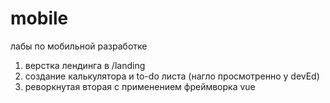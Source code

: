 # mobile

лабы по мобильной разработке

1. верстка лендинга в /landing
2. создание калькулятора и to-do листа (нагло просмотренно у devEd)
3. реворкнутая вторая с применением фреймворка vue
